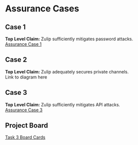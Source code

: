 # Assurance Cases

## Case 1
<b>Top Level Claim:</b> Zulip sufficiently mitigates password attacks.<br>
[Assurance Case 1](https://www.lucidchart.com/documents/edit/00c4b758-6d97-4e4f-8a00-6328f4b4688e/0)

## Case 2
<b>Top Level Claim:</b> Zulip adequately secures private channels.<br>
Link to diagram here

## Case 3
<b>Top Level Claim:</b> Zulip sufficiently mitigates API attacks.<br>
[Assurance Case 3](https://www.lucidchart.com/invitations/accept/81442f98-983a-49ed-87fe-6308445487f1)

## Project Board
[Task 3 Board Cards](https://github.com/lisabazis/TeamSA/projects/1)
